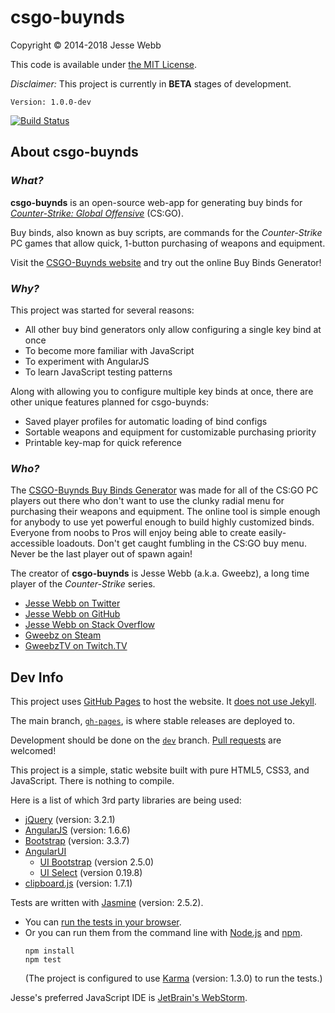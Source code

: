 # csgo-buynds

Copyright © 2014-2018 Jesse Webb

This code is available under [the MIT License](https://github.com/jessewebb/csgo-buynds/blob/gh-pages/LICENSE).

_Disclaimer:_ This project is currently in **BETA** stages of development.

`Version: 1.0.0-dev`

[![Build Status](https://travis-ci.org/jessewebb/csgo-buynds.svg?branch=gh-pages)](https://travis-ci.org/jessewebb/csgo-buynds)

## About csgo-buynds

### _What?_

**csgo-buynds** is an open-source web-app for generating buy binds for _[Counter-Strike: Global Offensive](https://en.wikipedia.org/wiki/Counter-Strike:_Global_Offensive)_ (CS:GO).

Buy binds, also known as buy scripts, are commands for the _Counter-Strike_ PC games that allow quick, 1-button purchasing of weapons and equipment.

Visit the [CSGO-Buynds website](http://csgobuynds.com) and try out the online Buy Binds Generator!

### _Why?_

This project was started for several reasons:

- All other buy bind generators only allow configuring a single key bind at once
- To become more familiar with JavaScript
- To experiment with AngularJS
- To learn JavaScript testing patterns

Along with allowing you to configure multiple key binds at once, there are other unique features planned for csgo-buynds:

- Saved player profiles for automatic loading of bind configs
- Sortable weapons and equipment for customizable purchasing priority
- Printable key-map for quick reference

### _Who?_

The [CSGO-Buynds Buy Binds Generator](http://csgobuynds.com/buy-binds-generator.html) was made for all of the CS:GO PC players out there who don't want to use the clunky radial menu for purchasing their weapons and equipment.
The online tool is simple enough for anybody to use yet powerful enough to build highly customized binds.
Everyone from noobs to Pros will enjoy being able to create easily-accessible loadouts.
Don't get caught fumbling in the CS:GO buy menu. Never be the last player out of spawn again!

The creator of **csgo-buynds** is Jesse Webb (a.k.a. Gweebz), a long time player of the _Counter-Strike_ series.

- [Jesse Webb on Twitter](https://twitter.com/gweebz)
- [Jesse Webb on GitHub](https://github.com/jessewebb)
- [Jesse Webb on Stack Overflow](https://stackoverflow.com/users/346561/jesse-webb)
- [Gweebz on Steam](https://steamcommunity.com/id/gweebz)
- [GweebzTV on Twitch.TV](https://www.twitch.tv/GweebzTV)

## Dev Info

This project uses [GitHub Pages](https://pages.github.com) to host the website. It [does not use Jekyll](https://github.com/blog/572-bypassing-jekyll-on-github-pages).

The main branch, [`gh-pages`](https://github.com/jessewebb/csgo-buynds/tree/gh-pages), is where stable releases are deployed to.

Development should be done on the [`dev`](https://github.com/jessewebb/csgo-buynds/tree/dev) branch.
[Pull requests](https://github.com/jessewebb/csgo-buynds/pulls) are welcomed!

This project is a simple, static website built with pure HTML5, CSS3, and JavaScript. There is nothing to compile.

Here is a list of which 3rd party libraries are being used:

- [jQuery](https://jquery.com) (version: 3.2.1)
- [AngularJS](https://angularjs.org) (version: 1.6.6)
- [Bootstrap](https://getbootstrap.com) (version: 3.3.7)
- [AngularUI](https://angular-ui.github.io)
    - [UI Bootstrap](https://angular-ui.github.io/bootstrap) (version 2.5.0)
    - [UI Select](https://angular-ui.github.io/ui-select) (version 0.19.8)
- [clipboard.js](https://clipboardjs.com) (version: 1.7.1)

Tests are written with [Jasmine](https://jasmine.github.io) (version: 2.5.2).
- You can [run the tests in your browser](http://csgobuynds.com/tests/SpecRunner.html).
- Or you can run them from the command line with [Node.js](https://nodejs.org) and [npm](https://www.npmjs.com).  
  ```
  npm install
  npm test
  ```  
  (The project is configured to use [Karma](https://karma-runner.github.io) (version: 1.3.0) to run the tests.)

Jesse's preferred JavaScript IDE is [JetBrain's WebStorm](https://www.jetbrains.com/webstorm).
